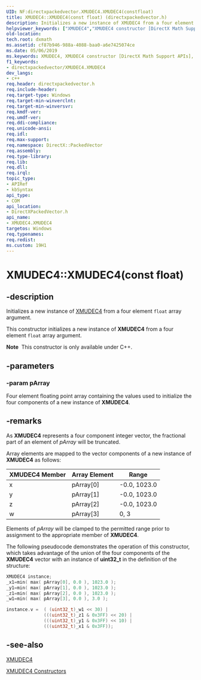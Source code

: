 ```yaml
---
UID: NF:directxpackedvector.XMUDEC4.XMUDEC4(constfloat)
title: XMUDEC4::XMUDEC4(const float) (directxpackedvector.h)
description: Initializes a new instance of XMUDEC4 from a four element float array argument.
helpviewer_keywords: ["XMUDEC4","XMUDEC4 constructor [DirectX Math Support APIs]","XMUDEC4 constructor [DirectX Math Support APIs]","XMUDEC4 structure","XMUDEC4 structure [DirectX Math Support APIs]","XMUDEC4 constructor","XMUDEC4.XMUDEC4","XMUDEC4.XMUDEC4()","XMUDEC4.XMUDEC4(const float)","XMUDEC4::XMUDEC4","XMUDEC4::XMUDEC4(const float)","dxmath.xmudec4_ctor_1"]
old-location: 
tech.root: dxmath
ms.assetid: cf87b946-988a-4088-baa0-a6e7425074ce
ms.date: 05/06/2019
ms.keywords: XMUDEC4, XMUDEC4 constructor [DirectX Math Support APIs], XMUDEC4 constructor [DirectX Math Support APIs],XMUDEC4 structure, XMUDEC4 structure [DirectX Math Support APIs],XMUDEC4 constructor, XMUDEC4.XMUDEC4, XMUDEC4.XMUDEC4(), XMUDEC4.XMUDEC4(const float), XMUDEC4::XMUDEC4, XMUDEC4::XMUDEC4(const float), dxmath.xmudec4_ctor_1
f1_keywords:
- directxpackedvector/XMUDEC4.XMUDEC4
dev_langs:
- c++
req.header: directxpackedvector.h
req.include-header: 
req.target-type: Windows
req.target-min-winverclnt: 
req.target-min-winversvr: 
req.kmdf-ver: 
req.umdf-ver: 
req.ddi-compliance: 
req.unicode-ansi: 
req.idl: 
req.max-support: 
req.namespace: DirectX::PackedVector
req.assembly: 
req.type-library: 
req.lib: 
req.dll: 
req.irql: 
topic_type:
- APIRef
- kbSyntax
api_type:
- COM
api_location:
- DirectXPackedVector.h
api_name:
- XMUDEC4.XMUDEC4
targetos: Windows
req.typenames: 
req.redist: 
ms.custom: 19H1
---
```


# XMUDEC4::XMUDEC4(const float)

## -description

Initializes a new instance of <a href="https://docs.microsoft.com/windows/desktop/api/directxpackedvector/ns-directxpackedvector-xmudec4">XMUDEC4</a> from a four element <code>float</code> array argument.

This constructor initializes a new instance of **XMUDEC4** from a four element <code>float</code> array argument.

<div class="alert"><b>Note</b>  This constructor is only available under C++.</div>

## -parameters

### -param pArray

Four element floating point array containing the values used to initialize the four components of a new instance of **XMUDEC4**.

## -remarks

As **XMUDEC4** represents a four component integer vector, the fractional part of an element of *pArray* will be truncated.

Array elements are mapped to the vector components of a new instance of **XMUDEC4** as follows:

| XMUDEC4 Member | Array Element | Range |
|------------------|---------------|-------|
| x | pArray[0] | -0.0, 1023.0 |
| y | pArray[1] | -0.0, 1023.0 |
| z | pArray[2] | -0.0, 1023.0 |
| w | pArray[3] | 0, 3 |

Elements of *pArray* will be clamped to the permitted range prior to assignment to the appropriate member of **XMUDEC4**.

The following pseudocode demonstrates the operation of this constructor, which takes advantage of the union of the four components of the **XMUDEC4** vector with an instance of **uint32_t** in the definition of the structure:

```cpp
XMUDEC4 instance;
_x1=min( max( pArray[0], 0.0 ), 1023.0 );
_y1=min( max( pArray[1], 0.0 ), 1023.0 );
_z1=min( max( pArray[2], 0.0 ), 1023.0 );
_w1=min( max( pArray[3], 0.0 ), 3.0 );

instance.v =  ( (uint32_t)_w1 << 30) |
              (((uint32_t)_z1 & 0x3FF) << 20) |
              (((uint32_t)_y1 & 0x3FF) << 10) |
              (((uint32_t)_x1 & 0x3FF));
```

## -see-also

<a href="https://docs.microsoft.com/windows/desktop/api/directxpackedvector/ns-directxpackedvector-xmudec4">XMUDEC4</a>

<a href="https://docs.microsoft.com/windows/desktop/dxmath/xmudec4-ctor">XMUDEC4 Constructors</a>

